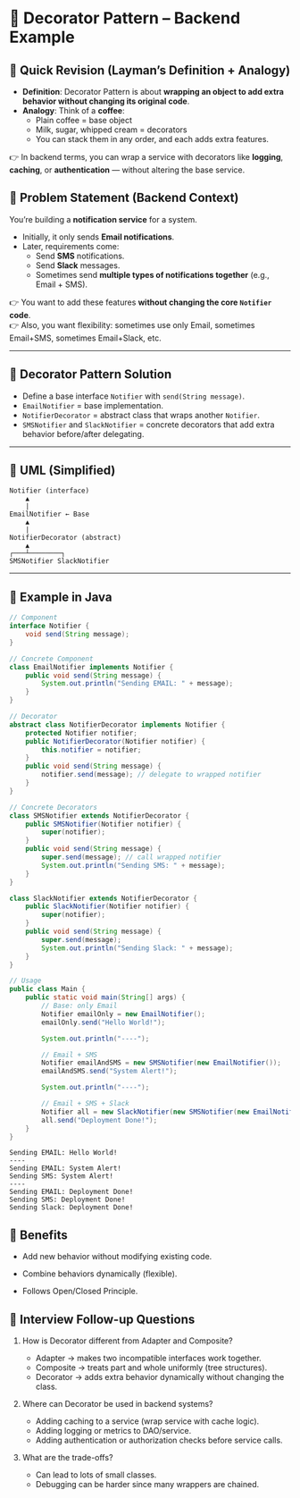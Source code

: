 # 🎨 Decorator Pattern – Backend Example


## 📝 Quick Revision (Layman’s Definition + Analogy)

- **Definition**: Decorator Pattern is about **wrapping an object to add extra behavior without changing its original code**.
- **Analogy**: Think of a **coffee**:
    - Plain coffee = base object
    - Milk, sugar, whipped cream = decorators
    - You can stack them in any order, and each adds extra features.

👉 In backend terms, you can wrap a service with decorators like **logging**, **caching**, or **authentication** — without altering the base service.

## 🔹 Problem Statement (Backend Context)
You’re building a **notification service** for a system.

- Initially, it only sends **Email notifications**.
- Later, requirements come:
    - Send **SMS** notifications.
    - Send **Slack** messages.
    - Sometimes send **multiple types of notifications together** (e.g., Email + SMS).

👉 You want to add these features **without changing the core `Notifier` code**.  
👉 Also, you want flexibility: sometimes use only Email, sometimes Email+SMS, sometimes Email+Slack, etc.

---

## 🔹 Decorator Pattern Solution
- Define a base interface `Notifier` with `send(String message)`.
- `EmailNotifier` = base implementation.
- `NotifierDecorator` = abstract class that wraps another `Notifier`.
- `SMSNotifier` and `SlackNotifier` = concrete decorators that add extra behavior before/after delegating.

---

## 🔹 UML (Simplified)  
    Notifier (interface)
        ▲
        |
    EmailNotifier ← Base
        ▲
        |
    NotifierDecorator (abstract)
        ▲
    ┌───┴────────┐
    SMSNotifier SlackNotifier



---

## 🔹 Example in Java

```java
// Component
interface Notifier {
    void send(String message);
}

// Concrete Component
class EmailNotifier implements Notifier {
    public void send(String message) {
        System.out.println("Sending EMAIL: " + message);
    }
}

// Decorator
abstract class NotifierDecorator implements Notifier {
    protected Notifier notifier;
    public NotifierDecorator(Notifier notifier) {
        this.notifier = notifier;
    }
    public void send(String message) {
        notifier.send(message); // delegate to wrapped notifier
    }
}

// Concrete Decorators
class SMSNotifier extends NotifierDecorator {
    public SMSNotifier(Notifier notifier) {
        super(notifier);
    }
    public void send(String message) {
        super.send(message); // call wrapped notifier
        System.out.println("Sending SMS: " + message);
    }
}

class SlackNotifier extends NotifierDecorator {
    public SlackNotifier(Notifier notifier) {
        super(notifier);
    }
    public void send(String message) {
        super.send(message);
        System.out.println("Sending Slack: " + message);
    }
}

// Usage
public class Main {
    public static void main(String[] args) {
        // Base: only Email
        Notifier emailOnly = new EmailNotifier();
        emailOnly.send("Hello World!");

        System.out.println("----");

        // Email + SMS
        Notifier emailAndSMS = new SMSNotifier(new EmailNotifier());
        emailAndSMS.send("System Alert!");

        System.out.println("----");

        // Email + SMS + Slack
        Notifier all = new SlackNotifier(new SMSNotifier(new EmailNotifier()));
        all.send("Deployment Done!");
    }
}
```
```
Sending EMAIL: Hello World!
----
Sending EMAIL: System Alert!
Sending SMS: System Alert!
----
Sending EMAIL: Deployment Done!
Sending SMS: Deployment Done!
Sending Slack: Deployment Done!
```


## 🔹 Benefits

- Add new behavior without modifying existing code.

- Combine behaviors dynamically (flexible).

- Follows Open/Closed Principle.

## 🔹 Interview Follow-up Questions

1. How is Decorator different from Adapter and Composite?

   - Adapter → makes two incompatible interfaces work together. 
   - Composite → treats part and whole uniformly (tree structures). 
   - Decorator → adds extra behavior dynamically without changing the class.

2. Where can Decorator be used in backend systems?
   - Adding caching to a service (wrap service with cache logic). 
   - Adding logging or metrics to DAO/service. 
   - Adding authentication or authorization checks before service calls.

3. What are the trade-offs?
   - Can lead to lots of small classes. 
   - Debugging can be harder since many wrappers are chained.